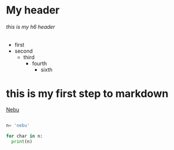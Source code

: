 # My header

###### this is my h6 header

- first
- second
  - third
    - fourth
      - sixth

# this is my first step to markdown

[Nebu](https://www.linkedin.com/in/nebu-placid)

```python

n= 'nebu'

for char in n:
  print(n)

```
